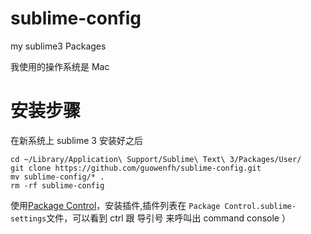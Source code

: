 # sublime-config

my sublime3 Packages

我使用的操作系统是 Mac

# 安装步骤
在新系统上 sublime 3 安装好之后

```shell
cd ~/Library/Application\ Support/Sublime\ Text\ 3/Packages/User/
git clone https://github.com/guowenfh/sublime-config.git
mv sublime-config/* .
rm -rf sublime-config
```


使用[Package Control](https://packagecontrol.io/installation)，安装插件,插件列表在 ` Package Control.sublime-settings `文件，可以看到
 ctrl 跟 导引号 来呼叫出 command console ）
